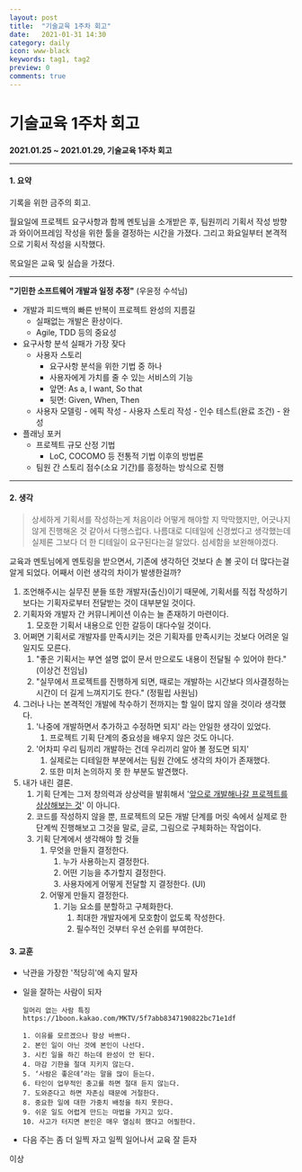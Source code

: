 ```yaml
---
layout: post
title:  "기술교육 1주차 회고"
date:   2021-01-31 14:30
category: daily
icon: www-black
keywords: tag1, tag2
preview: 0
comments: true
---
```




# 기술교육 1주차 회고



**2021.01.25 ~ 2021.01.29, 기술교육 1주차 회고**

---

#### 1. 요약

기록을 위한 금주의 회고. 

월요일에 프로젝트 요구사항과 함께 멘토님을 소개받은 후, 팀원끼리 기획서 작성 방향과 와이어프레임 작성을 위한 툴을 결정하는 시간을 가졌다. 그리고 화요일부터 본격적으로 기획서 작성을 시작했다.

목요일은 교육 및 실습을 가졌다.

---

**"기민한 소프트웨어 개발과 일정 추정"** (우윤정 수석님)

- 개발과 피드백의 빠른 반복이 프로젝트 완성의 지름길
  - 실패없는 개발은 환상이다.
  - Agile, TDD 등의 중요성
- 요구사항 분석 실패가 가장 잦다
  - 사용자 스토리
    - 요구사항 분석을 위한 기법 중 하나
    - 사용자에게 가치를 줄 수 있는 서비스의 기능
    - 앞면: As a, I want, So that
    - 뒷면: Given, When, Then
  - 사용자 모델링 - 에픽 작성 - 사용자 스토리 작성 - 인수 테스트(완료 조건) - 완성
- 플래닝 포커
  - 프로젝트 규모 산정 기법
    - LoC, COCOMO 등 전통적 기법 이후의 방법론
  - 팀원 간 스토리 점수(소요 기간)를 흥정하는 방식으로 진행

---



#### 2. 생각

> 상세하게 기획서를 작성하는게 처음이라 어떻게 해야할 지 막막했지만, 어긋나지 않게 진행해온 것 같아서 다행스럽다. 나름대로 디테일에 신경썼다고 생각했는데 실제론 그보다 더 한 디테일이 요구된다는걸 알았다. 섬세함을 보완해야겠다. 

교육과 멘토님에게 멘토링을 받으면서, 기존에 생각하던 것보다 손 볼 곳이 더 많다는걸 알게 되었다.
어째서 이런 생각의 차이가 발생한걸까?

1. 조언해주시는 실무진 분들 또한 개발자(출신)이기 때문에, 기획서를 직접 작성하기보다는 기획자로부터 전달받는 것이 대부분일 것이다.
2. 기획자와 개발자 간 커뮤니케이션 이슈는 늘 존재하기 마련이다.
   1. 모호한 기획서 내용으로 인한 갈등이 대다수일 것이다.
3. 어쩌면 기획서로 개발자를 만족시키는 것은 기획자를 만족시키는 것보다 어려운 일일지도 모른다.
   1. "좋은 기획서는 부연 설명 없이 문서 만으로도 내용이 전달될 수 있어야 한다." (이상건 전임님)
   2. "실무에서 프로젝트를 진행하게 되면, 때로는 개발하는 시간보다 의사결정하는 시간이 더 길게 느껴지기도 한다." (정필립 사원님)
4. 그러나 나는 본격적인 개발에 착수하기 전까지는 할 일이 많지 않을 것이라 생각했다.
   1. '나중에 개발하면서 추가하고 수정하면 되지' 라는 안일한 생각이 있었다.
      1. 프로젝트 기획 단계의 중요성을 배우지 않은 것도 아니다.
   2. '어차피 우리 팀끼리 개발하는 건데 우리끼리 알아 볼 정도면 되지'
      1. 실제로는 디테일한 부분에서는 팀원 간에도 생각의 차이가 존재했다.
      2. 또한 미처 논의하지 못 한 부분도 발견했다.
5. 내가 내린 결론.
   1. 기획 단계는 그저 창의력과 상상력을 발휘해서 '<u>앞으로 개발해나갈 프로젝트를 상상해보는 것</u>' 이 아니다. 
   2. 코드를 작성하지 않을 뿐, 프로젝트의 모든 개발 단계를 머릿 속에서 실제로 한 단계씩 진행해보고 그것을 말로, 글로, 그림으로 구체화하는 작업이다.
   3. 기획 단계에서 생각해야 할 것들
      1. 무엇을 만들지 결정한다.
         1. 누가 사용하는지 결정한다.
         2. 어떤 기능을 추가할지 결정한다.
         3. 사용자에게 어떻게 전달할 지 결정한다. (UI)
      2. 어떻게 만들지 결정한다.
         1. 기능 요소를 분할하고 구체화한다.
            1. 최대한 개발자에게 모호함이 없도록 작성한다.
            2. 필수적인 것부터 우선 순위를 부여한다.



#### 3. 교훈

- 낙관을 가장한 '적당히'에 속지 말자

- 일을 잘하는 사람이 되자
  ```
  일머리 없는 사람 특징
  https://1boon.kakao.com/MKTV/5f7abb8347190822bc71e1df

  1. 이유를 모르겠으나 항상 바쁘다.
  2. 본인 일이 아닌 것에 본인이 나선다.
  3. 시킨 일을 하긴 하는데 완성이 안 된다.
  4. 마감 기한을 절대 지키지 않는다.
  5. ‘사람은 좋은데’라는 말을 많이 듣는다.
  6. 타인이 업무적인 충고를 하면 절대 듣지 않는다.
  7. 도와준다고 하면 자존심 때문에 거절한다.
  8. 중요한 일에 대한 가중치 배정을 하지 못한다.
  9. 쉬운 일도 어렵게 만드는 마법을 가지고 있다.
  10. 사고가 터지면 본인은 매우 열심히 했다고 어필한다.
  ```

- 다음 주는 좀 더 일찍 자고 일찍 일어나서 교육 잘 듣자

이상
